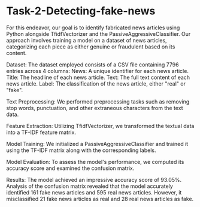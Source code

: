 # Task-2-Detecting-fake-news
For this endeavor, our goal is to identify fabricated news articles using Python alongside TfidfVectorizer and the PassiveAggressiveClassifier. Our approach involves training a model on a dataset of news articles, categorizing each piece as either genuine or fraudulent based on its content.

Dataset: The dataset employed consists of a CSV file containing 7796 entries across 4 columns:
News: A unique identifier for each news article.
Title: The headline of each news article.
Text: The full text content of each news article.
Label: The classification of the news article, either "real" or "fake".

Text Preprocessing: We performed preprocessing tasks such as removing stop words, punctuation, and other extraneous characters from the text data.

Feature Extraction: Utilizing TfidfVectorizer, we transformed the textual data into a TF-IDF feature matrix.

Model Training: We initialized a PassiveAggressiveClassifier and trained it using the TF-IDF matrix along with the corresponding labels.

Model Evaluation: To assess the model's performance, we computed its accuracy score and examined the confusion matrix.

Results: The model achieved an impressive accuracy score of 93.05%. Analysis of the confusion matrix revealed that the model accurately identified 161 fake news articles and 595 real news articles. However, it misclassified 21 fake news articles as real and 28 real news articles as fake.
